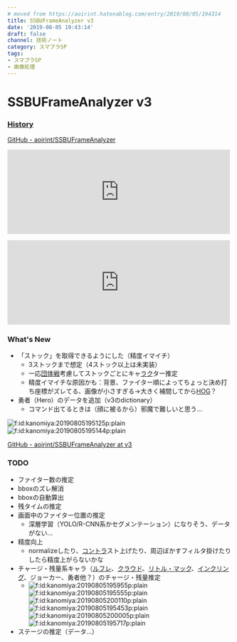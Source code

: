 ```yaml
---
# moved from https://aoirint.hatenablog.com/entry/2019/08/05/194314
title: SSBUFrameAnalyzer v3
date: '2019-08-05 19:43:14'
draft: false
channel: 技術ノート
category: スマブラSP
tags:
- スマブラSP
- 画像処理
---
```

# SSBUFrameAnalyzer v3

<h3><a class="keyword" href="http://d.hatena.ne.jp/keyword/History">History</a></h3>
<p><a href="https://github.com/aoirint/SSBUFrameAnalyzer">GitHub - aoirint/SSBUFrameAnalyzer</a></p>
<p><iframe class="embed-card embed-blogcard" style="display: block; width: 100%; height: 190px; max-width: 500px; margin: 10px 0px;" title="SSBUFrameAnalyzer - aoirint's note" src="https://hatenablog-parts.com/embed?url=https%3A%2F%2Faoirint.hatenablog.com%2Fentry%2F2019%2F07%2F21%2F054224" frameborder="0" scrolling="no"></iframe></p>
<p><iframe class="embed-card embed-blogcard" style="display: block; width: 100%; height: 190px; max-width: 500px; margin: 10px 0px;" title="SSBUFrameAnalyzer v2 - aoirint's note" src="https://hatenablog-parts.com/embed?url=https%3A%2F%2Faoirint.hatenablog.com%2Fentry%2F2019%2F07%2F21%2F205320" frameborder="0" scrolling="no"></iframe></p>
<h3>What's New</h3>
<ul>
<li>「ストック」を取得できるようにした（精度イマイチ）
<ul>
<li>3ストックまで想定（4ストック以上は未実装）</li>
<li>一応<a class="keyword" href="http://d.hatena.ne.jp/keyword/%C3%C4%C2%CE%C0%EF">団体戦</a>考慮してストックごとにキャ<a class="keyword" href="http://d.hatena.ne.jp/keyword/%A5%E9%A5%AF">ラク</a>ター推定</li>
<li>精度イマイチな原因かも：背景、ファイター順によってちょっと決め打ち座標がズレてる、画像が小さすぎる→大きく補間してから<a class="keyword" href="http://d.hatena.ne.jp/keyword/HOG">HOG</a>？</li>
</ul>
</li>
<li>勇者（Hero）のデータを追加（v3のdictionary）
<ul>
<li>コマンド出てるときは（顔に被るから）邪魔で難しいと思う...</li>
</ul>
</li>
</ul>
<p><img src="https://cdn-ak.f.st-hatena.com/images/fotolife/k/kanomiya/20190805/20190805195125.png" alt="f:id:kanomiya:20190805195125p:plain" title="f:id:kanomiya:20190805195125p:plain" class="hatena-fotolife" itemprop="image" /> <img src="https://cdn-ak.f.st-hatena.com/images/fotolife/k/kanomiya/20190805/20190805195144.png" alt="f:id:kanomiya:20190805195144p:plain" title="f:id:kanomiya:20190805195144p:plain" class="hatena-fotolife" itemprop="image" /></p>
<p><a href="https://github.com/aoirint/SSBUFrameAnalyzer/tree/v3">GitHub - aoirint/SSBUFrameAnalyzer at v3</a></p>
<h3>TODO</h3>
<ul>
<li>ファイター数の推定</li>
<li>bboxのズレ解消</li>
<li>bboxの自動算出</li>
<li>残タイムの推定</li>
<li>画面中のファイター位置の推定
<ul>
<li>深層学習（YOLO/R-CNN系かセグメンテーション）になりそう、データがない...</li>
</ul>
</li>
<li>精度向上
<ul>
<li>normalizeしたり、<a class="keyword" href="http://d.hatena.ne.jp/keyword/%A5%B3%A5%F3%A5%C8%A5%E9">コントラ</a>スト上げたり、周辺ぼかすフィルタ掛けたりしたら精度上がらないかな</li>
</ul>
</li>
<li>チャージ・残量系キャラ（<a class="keyword" href="http://d.hatena.ne.jp/keyword/%A5%EB%A5%D5%A5%EC">ルフレ</a>、<a class="keyword" href="http://d.hatena.ne.jp/keyword/%A5%AF%A5%E9%A5%A6%A5%C9">クラウド</a>、<a class="keyword" href="http://d.hatena.ne.jp/keyword/%A5%EA%A5%C8%A5%EB%A1%A6%A5%DE%A5%C3%A5%AF">リトル・マック</a>、<a class="keyword" href="http://d.hatena.ne.jp/keyword/%A5%A4%A5%F3%A5%AF%A5%EA%A5%F3%A5%B0">インクリング</a>、ジョーカー、勇者他？）のチャージ・残量推定
<ul>
<li><img src="https://cdn-ak.f.st-hatena.com/images/fotolife/k/kanomiya/20190805/20190805195955.png" alt="f:id:kanomiya:20190805195955p:plain" title="f:id:kanomiya:20190805195955p:plain" class="hatena-fotolife" itemprop="image" /> <img src="https://cdn-ak.f.st-hatena.com/images/fotolife/k/kanomiya/20190805/20190805195555.png" alt="f:id:kanomiya:20190805195555p:plain" title="f:id:kanomiya:20190805195555p:plain" class="hatena-fotolife" itemprop="image" /> <img src="https://cdn-ak.f.st-hatena.com/images/fotolife/k/kanomiya/20190805/20190805200110.png" alt="f:id:kanomiya:20190805200110p:plain" title="f:id:kanomiya:20190805200110p:plain" class="hatena-fotolife" itemprop="image" /> <img src="https://cdn-ak.f.st-hatena.com/images/fotolife/k/kanomiya/20190805/20190805195453.png" alt="f:id:kanomiya:20190805195453p:plain" title="f:id:kanomiya:20190805195453p:plain" class="hatena-fotolife" itemprop="image" /> <img src="https://cdn-ak.f.st-hatena.com/images/fotolife/k/kanomiya/20190805/20190805200005.png" alt="f:id:kanomiya:20190805200005p:plain" title="f:id:kanomiya:20190805200005p:plain" class="hatena-fotolife" itemprop="image" /> <img src="https://cdn-ak.f.st-hatena.com/images/fotolife/k/kanomiya/20190805/20190805195717.png" alt="f:id:kanomiya:20190805195717p:plain" title="f:id:kanomiya:20190805195717p:plain" class="hatena-fotolife" itemprop="image" /></li>
</ul>
</li>
<li>ステージの推定（データ...）</li>
</ul>
